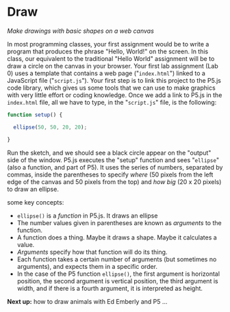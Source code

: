 <link href="../../markdown.css" rel="stylesheet"></link> 

# Draw
*Make drawings with basic shapes on a web canvas*

In most programming classes, your first assignment would be to write a program that produces the phrase "Hello, World!" on the screen. In this class, our equivalent to the traditional "Hello World" assignment will be to draw a circle on the canvas in your browser. Your first lab assignment (Lab 0) uses a template that contains a web page ("`index.html`") linked to a JavaScript file ("`script.js`"). Your first step is to link this project to the P5.js code library, which gives us some tools that we can use to make graphics with very little effort or coding knowledge. Once we add a link to P5.js in the `index.html` file, all we have to type, in the "`script.js`" file, is the following:
```javascript
function setup() {

  ellipse(50, 50, 20, 20);

}
```
Run the sketch, and we should see a black circle appear on the "output" side of the window. P5.js executes the "setup" function and sees "`ellipse`" (also a function, and part of P5). It uses the series of numbers, separated by commas, inside the parentheses to specify *where* (50 pixels from the left edge of the canvas and 50 pixels from the top) and *how big* (20 x 20 pixels) to draw an ellipse.

some key concepts:
* `ellipse()` is a *function* in P5.js. It draws an ellipse
* The number values given in parentheses are known as *arguments* to the function.
* A function does a thing. Maybe it draws a shape. Maybe it calculates a value. 
* *Arguments* specify how that function will do its thing.
* Each function takes a certain number of arguments (but sometimes no arguments), and expects them in a specific order.
* In the case of the P5 function `ellipse()`, the first argument is horizontal position, the second argument is vertical position, the third argument is width, and if there is a fourth argument, it is interpreted as height.

**Next up:** how to draw animals with Ed Emberly and P5 ...